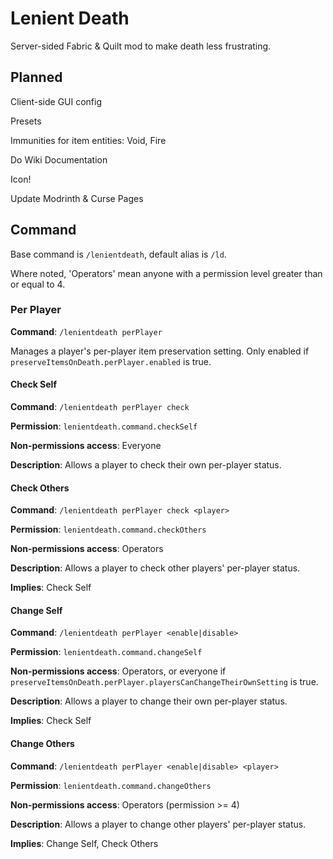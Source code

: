 # Lenient Death

Server-sided Fabric & Quilt mod to make death less frustrating.

## Planned

Client-side GUI config

Presets

Immunities for item entities: Void, Fire

Do Wiki Documentation

Icon!

Update Modrinth & Curse Pages

## Command

Base command is `/lenientdeath`, default alias is `/ld`.

Where noted, 'Operators' mean anyone with a permission level greater than or equal to 4.

### Per Player

**Command**: `/lenientdeath perPlayer`

Manages a player's per-player item preservation setting. Only enabled if `preserveItemsOnDeath.perPlayer.enabled` is true.

#### Check Self

**Command**: `/lenientdeath perPlayer check`

**Permission**: `lenientdeath.command.checkSelf`

**Non-permissions access**: Everyone

**Description**: Allows a player to check their own per-player status.

#### Check Others

**Command**: `/lenientdeath perPlayer check <player>`

**Permission**: `lenientdeath.command.checkOthers`

**Non-permissions access**: Operators

**Description**: Allows a player to check other players' per-player status.

**Implies**: Check Self

#### Change Self

**Command**: `/lenientdeath perPlayer <enable|disable>`

**Permission**: `lenientdeath.command.changeSelf`

**Non-permissions access**: Operators, or everyone if `preserveItemsOnDeath.perPlayer.playersCanChangeTheirOwnSetting` is true.

**Description**: Allows a player to change their own per-player status.

**Implies**: Check Self

#### Change Others

**Command**: `/lenientdeath perPlayer <enable|disable> <player>`

**Permission**: `lenientdeath.command.changeOthers`

**Non-permissions access**: Operators (permission >= 4)

**Description**: Allows a player to change other players' per-player status.

**Implies**: Change Self, Check Others
